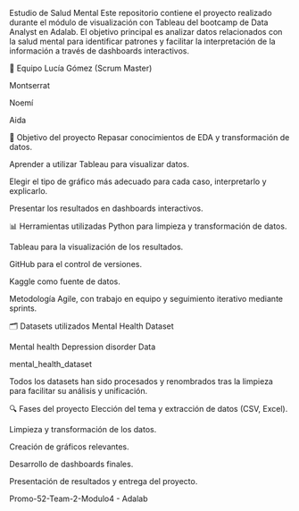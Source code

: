 Estudio de Salud Mental
Este repositorio contiene el proyecto realizado durante el módulo de visualización con Tableau del bootcamp de Data Analyst en Adalab. El objetivo principal es analizar datos relacionados con la salud mental para identificar patrones y facilitar la interpretación de la información a través de dashboards interactivos.

👥 Equipo
Lucía Gómez (Scrum Master)

Montserrat

Noemí

Aida

🧠 Objetivo del proyecto
Repasar conocimientos de EDA y transformación de datos.

Aprender a utilizar Tableau para visualizar datos.

Elegir el tipo de gráfico más adecuado para cada caso, interpretarlo y explicarlo.

Presentar los resultados en dashboards interactivos.

📊 Herramientas utilizadas
Python para limpieza y transformación de datos.

Tableau para la visualización de los resultados.

GitHub para el control de versiones.

Kaggle como fuente de datos.

Metodología Agile, con trabajo en equipo y seguimiento iterativo mediante sprints.

🗂️ Datasets utilizados
Mental Health Dataset

Mental health Depression disorder Data

mental_health_dataset

Todos los datasets han sido procesados y renombrados tras la limpieza para facilitar su análisis y unificación.

🔍 Fases del proyecto
Elección del tema y extracción de datos (CSV, Excel).

Limpieza y transformación de los datos.

Creación de gráficos relevantes.

Desarrollo de dashboards finales.

Presentación de resultados y entrega del proyecto.

Promo-52-Team-2-Modulo4 - Adalab
